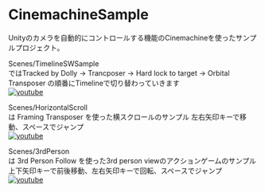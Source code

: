 # CinemachineSample
Unityのカメラを自動的にコントロールする機能のCinemachineを使ったサンプルプロジェクト。  

Scenes/TimelineSWSample  
ではTracked by Dolly -> Trancposer -> Hard lock to target -> Orbital Transposer の順番にTimelineで切り替わっていきます   
[![youtube](https://img.youtube.com/vi/fA6EGlBVN3Y/0.jpg)](http://www.youtube.com/watch?v=fA6EGlBVN3Y "Unity Cinemachine switching by Timeline sample.")

Scenes/HorizontalScroll  
は Framing Transposer を使った横スクロールのサンプル
左右矢印キーで移動、スペースでジャンプ    
[![youtube](https://img.youtube.com/vi/-ps3FbzbgUU/0.jpg)](http://www.youtube.com/watch?v=-ps3FbzbgUU "Unity Cinemachine horizontal scroll game sample.")

Scenes/3rdPerson  
は 3rd Person Follow を使った3rd person viewのアクションゲームのサンプル  
上下矢印キーで前後移動、左右矢印キーで回転、スペースでジャンプ    
[![youtube](https://img.youtube.com/vi/ZkNy9vo4Kr0/0.jpg)](http://www.youtube.com/watch?v=ZkNy9vo4Kr0 "Unity Cinemachine 3rdPerson sample")
